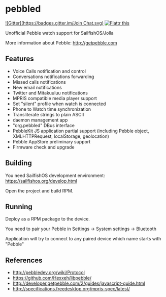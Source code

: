 pebbled
=======
[![Gitter](https://badges.gitter.im/Join Chat.svg)](https://gitter.im/smokku/pebble?utm_source=badge&utm_medium=badge&utm_campaign=pr-badge&utm_content=badge)
[![Flattr this](https://button.flattr.com/flattr-badge-large.png)](https://flattr.com/submit/auto?fid=8n22qr&url=https%3A%2F%2Fgithub.com%2Fsmokku%2Fpebble)

Unofficial Pebble watch support for SailfishOS/Jolla


More information about Pebble:
http://getpebble.com



Features
--------
* Voice Calls notification and control
* Conversations notifications forwarding
* Missed calls notifications
* New email notifications
* Twitter and Mitakuuluu notifications
* MPRIS compatible media player support
* Set "silent" profile when watch is connected
* Phone to Watch time synchronization
* Transliterate strings to plain ASCII
* daemon management app
* "org.pebbled" DBus interface
* PebbleKit JS application partial support
 (including Pebble object, XMLHTTPRequest, localStorage, geolocation)
* Pebble AppStore preliminary support
* Firmware check and upgrade



Building
--------

You need SailfishOS development environment: https://sailfishos.org/develop.html

Open the project and build RPM.



Running
-------

Deploy as a RPM package to the device.

You need to pair your Pebble in Settings -> System settings -> Bluetooth

Application will try to connect to any paired device which name starts with "Pebble"



References
----------

* http://pebbledev.org/wiki/Protocol
* https://github.com/Hexxeh/libpebble/
* http://developer.getpebble.com/2/guides/javascript-guide.html
* http://specifications.freedesktop.org/mpris-spec/latest/
